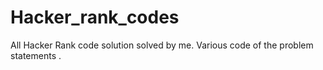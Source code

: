 # Hacker_rank_codes
All Hacker Rank code solution solved by me.
Various code of the problem statements .
